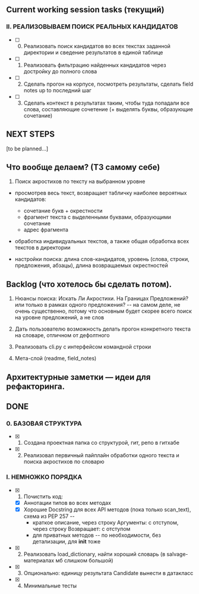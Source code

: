 ## Current working session tasks (текущий)
### II. РЕАЛИЗОВЫВАЕМ ПОИСК РЕАЛЬНЫХ КАНДИДАТОВ

- [ ] 0. Реализовать поиск кандидатов во всех текстах заданной директории и сведение результатов в единой таблице
- [ ] 1. Реализовать фильтрацию найденных кандидатов через достройку до полного слова
- [ ] 2. Сделать прогон на корпусе, посмотреть результаты, сделать field notes up to последний шаг
- [ ] 3. Сделать контекст в результатах таким, чтобы туда попадали все слова, составляющие сочетение (+ выделять буквы, образующие сочетание)


## NEXT STEPS

[to be planned...]




## Что вообще делаем? (ТЗ самому себе)
1. Поиск акростихов по тексту на выбранном уровне
  - просмотрев весь текст, возвращает табличку наиболее вероятных кандидатов: 
    - сочетание букв + окрестности
    - фрагмент текста с выделенными буквами, образующими сочетание
    - адрес фрагмента

  - обработка индивидуальных текстов, а также общая обработка всех текстов в директории  

  - настройки поиска: длина слов-кандидатов, уровень (слова, строки, предложения, абзацы), длина возвращаемых окрестностей




## Backlog (что хотелось бы сделать потом).

1. Нюансы поиска: Искать Ли Акростихи. На Границах Предложений? или только в рамках одного предложения? -- на самом деле, не очень существенно, потому что основным будет скорее всего поиск на уровне предложений, а не слов  

2. Дать пользователю возможность делать прогон конкретного текста на словаре, отличном от дефолтного

3. Реализовать cli.py с интерфейсом командной строки
4. Мета-слой (readme, field_notes)


## Архитектурные заметки — идеи для рефакторинга.





## DONE

### 0. БАЗОВАЯ СТРУКТУРА
- [x] 1. Создана проектная папка со структурой, гит, репо в гитхабе
- [x] 2. Реализовал первичный пайплайн обработки одного текста и поиска акростихов по словарю

### I. НЕМНОЖКО ПОРЯДКА

- [x] 1. Почистить код:
  - [x] Аннотации типов во всех методах
  - [x] Хорошие Docstring для всех API методов (пока только scan_text), схема из PEP 257 --
    - краткое описание, через строку Аргументы: с отступом, через строку Возвращает: с отступом
    - для приватных методов -- по необходимости, без детализации, для __init__ тоже
- [x] 2. Реализовать load_dictionary, найти хороший словарь (в salvage-материалах мб слишком большой)
- [x] 3. Опционально: единицу результата Candidate вынести в датакласс
- [x] 4. Минимальные тесты
